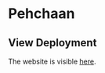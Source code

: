 # Pehchaan

## View Deployment

The website is visible [here](https://aqueous-cliffs-29467.herokuapp.com/).
